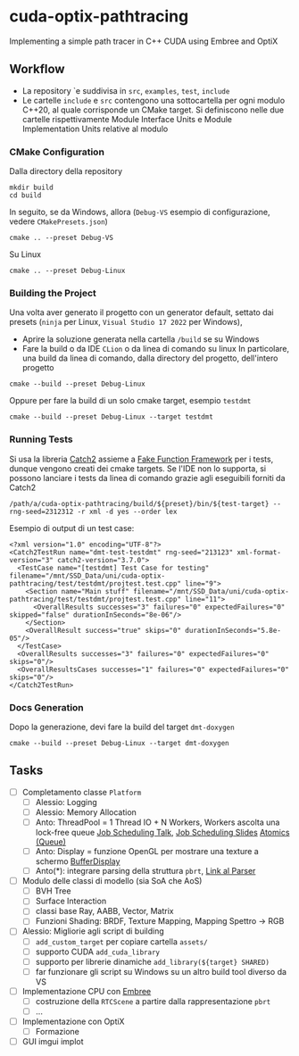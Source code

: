 # cuda-optix-pathtracing
Implementing a simple path tracer in C++ CUDA using Embree and OptiX

## Workflow
- La repository \`e suddivisa in `src`, `examples`, `test`, `include`
- Le cartelle `include` e `src` contengono una sottocartella per ogni modulo C++20, al quale corrisponde un
  CMake target. Si definiscono nelle due cartelle rispettivamente Module Interface Units e Module Implementation 
  Units relative al modulo
### CMake Configuration
Dalla directory della repository
```
mkdir build
cd build
```
In seguito, se da Windows, allora (`Debug-VS` esempio di configurazione, vedere `CMakePresets.json`)
```
cmake .. --preset Debug-VS
```
Su Linux
```
cmake .. --preset Debug-Linux
```
### Building the Project
Una volta aver generato il progetto con un generator default, settato dai presets (`ninja` per Linux, 
`Visual Studio 17 2022` per Windows), 
- Aprire la soluzione generata nella cartella `/build` se su Windows
- Fare la build o da IDE `CLion` o da linea di comando su linux
In particolare, una build da linea di comando, dalla directory del progetto, dell'intero progetto
```
cmake --build --preset Debug-Linux
```
Oppure per fare la build di un solo cmake target, esempio `testdmt`
```
cmake --build --preset Debug-Linux --target testdmt
```

### Running Tests
Si usa la libreria [Catch2](https://github.com/catchorg/Catch2/tree/v2.x) assieme a 
[Fake Function Framework](https://github.com/meekrosoft/fff/tree/master) per i tests, dunque vengono creati
dei cmake targets.
Se l'IDE non lo supporta, si possono lanciare i tests da linea di comando grazie agli eseguibili forniti da Catch2
``` 
/path/a/cuda-optix-pathtracing/build/${preset}/bin/${test-target} --rng-seed=2312312 -r xml -d yes --order lex
```
Esempio di output di un test case:
```
<?xml version="1.0" encoding="UTF-8"?>
<Catch2TestRun name="dmt-test-testdmt" rng-seed="213123" xml-format-version="3" catch2-version="3.7.0">
  <TestCase name="[testdmt] Test Case for testing" filename="/mnt/SSD_Data/uni/cuda-optix-pathtracing/test/testdmt/projtest.test.cpp" line="9">
    <Section name="Main stuff" filename="/mnt/SSD_Data/uni/cuda-optix-pathtracing/test/testdmt/projtest.test.cpp" line="11">
      <OverallResults successes="3" failures="0" expectedFailures="0" skipped="false" durationInSeconds="8e-06"/>
    </Section>
    <OverallResult success="true" skips="0" durationInSeconds="5.8e-05"/>
  </TestCase>
  <OverallResults successes="3" failures="0" expectedFailures="0" skips="0"/>
  <OverallResultsCases successes="1" failures="0" expectedFailures="0" skips="0"/>
</Catch2TestRun>
```
### Docs Generation
Dopo la generazione, devi fare la build del target `dmt-doxygen`
```
cmake --build --preset Debug-Linux --target dmt-doxygen
```

## Tasks
- [ ] Completamento classe `Platform`
  - [ ] Alessio: Logging
  - [ ] Alessio: Memory Allocation
  - [ ] Anto: ThreadPool = 1 Thread IO + N Workers, Workers ascolta una lock-free queue
        [Job Scheduling Talk](https://www.youtube.com/watch?v=HIVBhKj7gQU), 
        [Job Scheduling Slides](https://www.createursdemondes.fr/wp-content/uploads/2015/03/parallelizing_the_naughty_dog_engine_using_fibers.pdf)
        [Atomics (Queue)](https://www.youtube.com/watch?v=ZQFzMfHIxng)
  - [ ] Anto: Display = funzione OpenGL per mostrare una texture a schermo
        [BufferDisplay](https://github.com/mmp/pbrt-v4/blob/88645ffd6a451bd030d062a55a70a701c58a55d0/src/pbrt/gpu/cudagl.h#L64)
  - [ ] Anto(*): integrare parsing della struttura `pbrt`, [Link al Parser](https://github.com/mmp/pbrt-v4/blob/88645ffd6a451bd030d062a55a70a701c58a55d0/src/pbrt/parser.h#L109)
- [ ] Modulo delle classi di modello (sia SoA che AoS)
  - [ ] BVH Tree
  - [ ] Surface Interaction
  - [ ] classi base Ray, AABB, Vector, Matrix
  - [ ] Funzioni Shading: BRDF, Texture Mapping, Mapping Spettro -> RGB
- [ ] Alessio: Migliorie agli script di building
  - [ ] `add_custom_target` per copiare cartella `assets/`
  - [ ] supporto CUDA `add_cuda_library`
  - [ ] supporto per librerie dinamiche `add_library(${target} SHARED)`
  - [ ] far funzionare gli script su Windows su un altro build tool diverso da VS
- [ ] Implementazione CPU con [Embree](https://www.embree.org/api.html)
  - [ ] costruzione della `RTCScene` a partire dalla rappresentazione `pbrt`
  - [ ] ...
- [ ] Implementazione con OptiX
  - [ ] Formazione
- [ ] GUI imgui implot